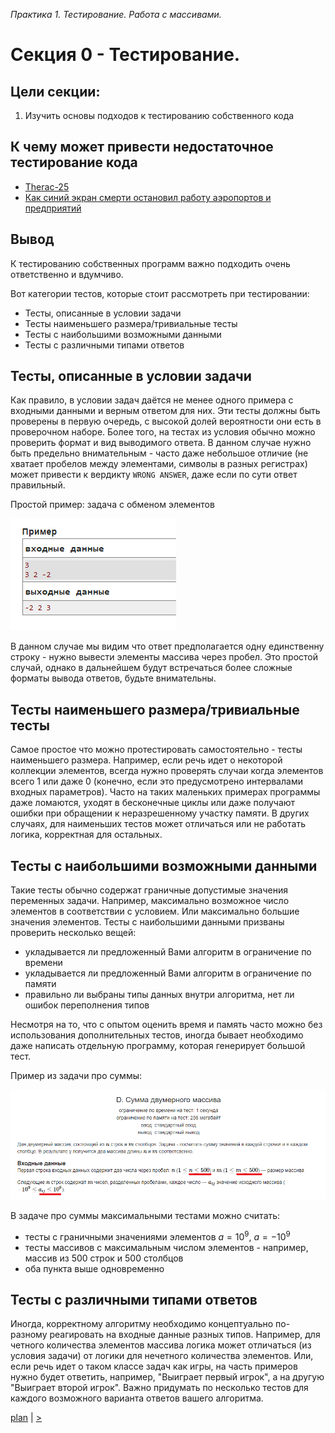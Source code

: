 _Практика 1. Тестирование. Работа с массивами._

# Cекция 0 - Тестирование.

## Цели секции:

1. Изучить основы подходов к тестированию собственного кода

## К чему может привести недостаточное тестирование кода

* [Therac-25](https://ru.wikipedia.org/wiki/Therac-25)
* [Как синий экран смерти остановил работу аэропортов и предприятий](https://habr.com/ru/articles/830280/)

## Вывод
К тестированию собственных программ важно подходить очень ответственно и вдумчиво.

Вот категории тестов, которые стоит рассмотреть при тестировании:

* Тесты, описанные в условии задачи
* Тесты наименьшего размера/тривиальные тесты
* Тесты с наибольшими возможными данными
* Тесты с различными типами ответов

## Тесты, описанные в условии задачи

Как правило, в условии задач даётся не менее одного примера с входными данными и верным ответом для них.
Эти тесты должны быть проверены в первую очередь, с высокой долей вероятности они есть в проверочном наборе.
Более того, на тестах из условия обычно можно проверить формат и вид выводимого ответа.
В данном случае нужно быть предельно внимательным - часто даже небольшое отличие (не хватает пробелов между элементами,
символы в разных регистрах) может привести к вердикту `WRONG ANSWER`, даже если по сути ответ правильный.

Простой пример: задача с обменом элементов

![](images/test_input.png)

В данном случае мы видим что ответ предполагается одну единственну строку - нужно вывести элементы массива через пробел.
Это простой случай, однако в дальнейшем будут встречаться более сложные форматы вывода ответов, будьте внимательны.

## Тесты наименьшего размера/тривиальные тесты
Самое простое что можно протестировать самостоятельно - тесты наименьшего размера.
Например, если речь идет о некоторой коллекции элементов, всегда нужно проверять случаи когда элементов всего 1 или даже 0 (конечно, если это предусмотрено интервалами входных параметров). Часто на таких маленьких примерах программы даже ломаются, уходят в бесконечные циклы или даже получают ошибки при обращении к неразрешенному участку памяти.
В других случаях, для наименьших тестов может отличаться или не работать логика, корректная для остальных.

## Тесты с наибольшими возможными данными
Такие тесты обычно содержат граничные допустимые значения переменных задачи.
Например, максимально возможное число элементов в соответствии с условием. Или максимально большие значения элементов.
Тесты с наибольшими данными призваны проверить несколько вещей:
- укладывается ли предложенный Вами алгоритм в ограничение по времени
- укладывается ли предложенный Вами алгоритм в ограничение по памяти
- правильно ли выбраны типы данных внутри алгоритма, нет ли ошибок переполнения типов

Несмотря на то, что с опытом оценить время и память часто можно без использования дополнительных тестов, иногда бывает необходимо даже написать отдельную программу, которая генерирует большой тест.

Пример из задачи про суммы:

![](images/test_sums.png)

В задаче про суммы максимальными тестами можно считать:
- тесты с граничными значениями элементов $a = 10^9$, $a = -10^9$
- тесты массивов с максимальным числом элементов - например, массив из 500 строк и 500 столбцов
- оба пункта выше одновременно

## Тесты с различными типами ответов
Иногда, корректному алгоритму необходимо концептуально по-разному реагировать на входные данные разных типов.
Например, для четного количества элементов массива логика может отличаться (из условия задачи) от логики для нечетного количества элементов.
Или, если речь идет о таком классе задач как игры, на часть примеров нужно будет ответить, например, "Выиграет первый игрок", а на другую "Выиграет второй игрок".
Важно придумать по несколько тестов для каждого возможного варианта ответов вашего алгоритма.

[plan](../practice.md) | [>](1.md)
